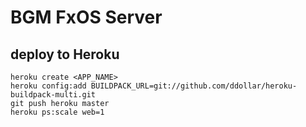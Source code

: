# BGM FxOS Server

## deploy to Heroku
```
heroku create <APP_NAME>
heroku config:add BUILDPACK_URL=git://github.com/ddollar/heroku-buildpack-multi.git
git push heroku master
heroku ps:scale web=1
```
